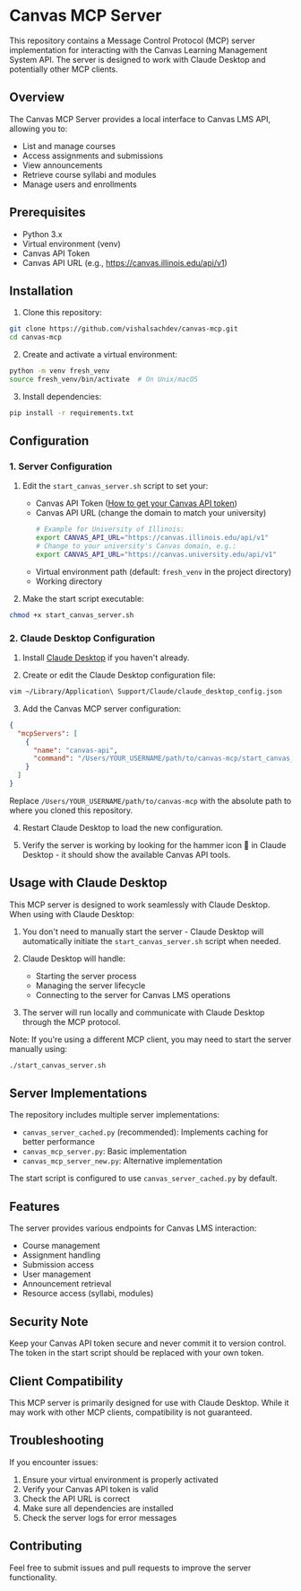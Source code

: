 # Canvas MCP Server

This repository contains a Message Control Protocol (MCP) server implementation for interacting with the Canvas Learning Management System API. The server is designed to work with Claude Desktop and potentially other MCP clients.

## Overview

The Canvas MCP Server provides a local interface to Canvas LMS API, allowing you to:
- List and manage courses
- Access assignments and submissions
- View announcements
- Retrieve course syllabi and modules
- Manage users and enrollments

## Prerequisites

- Python 3.x
- Virtual environment (venv)
- Canvas API Token
- Canvas API URL (e.g., https://canvas.illinois.edu/api/v1)

## Installation

1. Clone this repository:
```bash
git clone https://github.com/vishalsachdev/canvas-mcp.git
cd canvas-mcp
```

2. Create and activate a virtual environment:
```bash
python -m venv fresh_venv
source fresh_venv/bin/activate  # On Unix/macOS
```

3. Install dependencies:
```bash
pip install -r requirements.txt
```

## Configuration

### 1. Server Configuration

1. Edit the `start_canvas_server.sh` script to set your:
   - Canvas API Token ([How to get your Canvas API token](https://community.canvaslms.com/t5/Canvas-Basics-Guide/How-do-I-manage-API-access-tokens-in-my-user-account/ta-p/615312))
   - Canvas API URL (change the domain to match your university)
     ```bash
     # Example for University of Illinois:
     export CANVAS_API_URL="https://canvas.illinois.edu/api/v1"
     # Change to your university's Canvas domain, e.g.:
     export CANVAS_API_URL="https://canvas.university.edu/api/v1"
     ```
   - Virtual environment path (default: `fresh_venv` in the project directory)
   - Working directory

2. Make the start script executable:
```bash
chmod +x start_canvas_server.sh
```

### 2. Claude Desktop Configuration

1. Install [Claude Desktop](https://claude.ai/download) if you haven't already.

2. Create or edit the Claude Desktop configuration file:
```bash
vim ~/Library/Application\ Support/Claude/claude_desktop_config.json
```

3. Add the Canvas MCP server configuration:
```json
{
  "mcpServers": [
    {
      "name": "canvas-api",
      "command": "/Users/YOUR_USERNAME/path/to/canvas-mcp/start_canvas_server.sh"
    }
  ]
}
```

Replace `/Users/YOUR_USERNAME/path/to/canvas-mcp` with the absolute path to where you cloned this repository.

4. Restart Claude Desktop to load the new configuration.

5. Verify the server is working by looking for the hammer icon 🔨 in Claude Desktop - it should show the available Canvas API tools.

## Usage with Claude Desktop

This MCP server is designed to work seamlessly with Claude Desktop. When using with Claude Desktop:

1. You don't need to manually start the server - Claude Desktop will automatically initiate the `start_canvas_server.sh` script when needed.

2. Claude Desktop will handle:
   - Starting the server process
   - Managing the server lifecycle
   - Connecting to the server for Canvas LMS operations

3. The server will run locally and communicate with Claude Desktop through the MCP protocol.

Note: If you're using a different MCP client, you may need to start the server manually using:
```bash
./start_canvas_server.sh
```

## Server Implementations

The repository includes multiple server implementations:
- `canvas_server_cached.py` (recommended): Implements caching for better performance
- `canvas_mcp_server.py`: Basic implementation
- `canvas_mcp_server_new.py`: Alternative implementation

The start script is configured to use `canvas_server_cached.py` by default.

## Features

The server provides various endpoints for Canvas LMS interaction:
- Course management
- Assignment handling
- Submission access
- User management
- Announcement retrieval
- Resource access (syllabi, modules)

## Security Note

Keep your Canvas API token secure and never commit it to version control. The token in the start script should be replaced with your own token.

## Client Compatibility

This MCP server is primarily designed for use with Claude Desktop. While it may work with other MCP clients, compatibility is not guaranteed.

## Troubleshooting

If you encounter issues:
1. Ensure your virtual environment is properly activated
2. Verify your Canvas API token is valid
3. Check the API URL is correct
4. Make sure all dependencies are installed
5. Check the server logs for error messages

## Contributing

Feel free to submit issues and pull requests to improve the server functionality.
